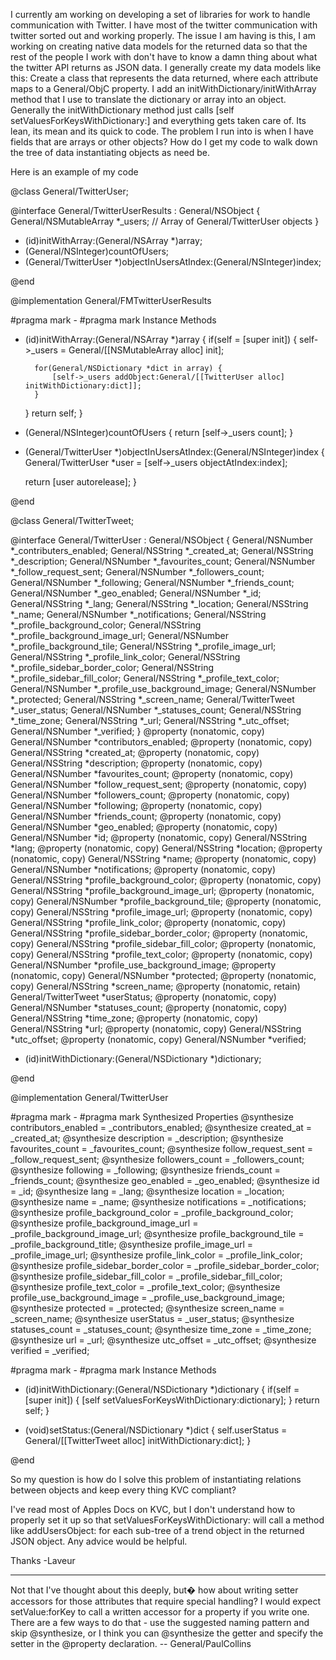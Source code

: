 I currently am working on developing a set of libraries for work to handle communication with Twitter. I have most of the twitter communication with twitter sorted out and working properly. The issue I am having is this, I am working on creating native data models for the returned data so that the rest of the people I work with don't have to know a damn thing about what the twitter API returns as JSON data. I generally create my data models like this: Create a class that represents the data returned, where each attribute maps to a General/ObjC property. I add an initWithDictionary/initWithArray method that I use to translate the dictionary or array into an object. Generally the initWithDictionary method just calls [self setValuesForKeysWithDictionary:] and everything gets taken care of. Its lean, its mean and its quick to code. The problem I run into is when I have fields that are arrays or other objects? How do I get my code to walk down the tree of data instantiating objects as need be.


Here is an example of my code

    
@class General/TwitterUser;

@interface General/TwitterUserResults : General/NSObject {
	General/NSMutableArray *_users; // Array of General/TwitterUser objects
}

- (id)initWithArray:(General/NSArray *)array;
- (General/NSInteger)countOfUsers;
- (General/TwitterUser *)objectInUsersAtIndex:(General/NSInteger)index;

@end


    
@implementation General/FMTwitterUserResults

#pragma mark -
#pragma mark Instance Methods
- (id)initWithArray:(General/NSArray *)array {
	if(self = [super init]) {
		self->_users = General/[[NSMutableArray alloc] init];
		
		for(General/NSDictionary *dict in array) {
			[self->_users addObject:General/[[TwitterUser alloc] initWithDictionary:dict]];
		}
	}
	return self;
}

- (General/NSInteger)countOfUsers {
	return [self->_users count];
}

- (General/TwitterUser *)objectInUsersAtIndex:(General/NSInteger)index {
	General/TwitterUser *user = [self->_users objectAtIndex:index];
	
	return [user autorelease];
}

@end


    
@class General/TwitterTweet;

@interface General/TwitterUser : General/NSObject {
	General/NSNumber *_contributers_enabled;
	General/NSString *_created_at;
	General/NSString *_description;
	General/NSNumber *_favourites_count;
	General/NSNumber *_follow_request_sent;
	General/NSNumber *_followers_count;
	General/NSNumber *_following;
	General/NSNumber *_friends_count;
	General/NSNumber *_geo_enabled;
	General/NSNumber *_id;
	General/NSString *_lang;
	General/NSString *_location;
	General/NSString *_name;
	General/NSNumber *_notifications;
	General/NSString *_profile_background_color;
	General/NSString *_profile_background_image_url;
	General/NSNumber *_profile_background_tile;
	General/NSString *_profile_image_url;
	General/NSString *_profile_link_color;
	General/NSString *_profile_sidebar_border_color;
	General/NSString *_profile_sidebar_fill_color;
	General/NSString *_profile_text_color;
	General/NSNumber *_profile_use_background_image;
	General/NSNumber *_protected;
	General/NSString *_screen_name;
	General/TwitterTweet *_user_status;
	General/NSNumber *_statuses_count;
	General/NSString *_time_zone;
	General/NSString *_url;
	General/NSString *_utc_offset;
	General/NSNumber *_verified;
}
@property (nonatomic, copy) General/NSNumber *contributors_enabled;
@property (nonatomic, copy) General/NSString *created_at;
@property (nonatomic, copy) General/NSString *description;
@property (nonatomic, copy) General/NSNumber *favourites_count;
@property (nonatomic, copy) General/NSNumber *follow_request_sent;
@property (nonatomic, copy) General/NSNumber *followers_count;
@property (nonatomic, copy) General/NSNumber *following;
@property (nonatomic, copy) General/NSNumber *friends_count;
@property (nonatomic, copy) General/NSNumber *geo_enabled;
@property (nonatomic, copy) General/NSNumber *id;
@property (nonatomic, copy) General/NSString *lang;
@property (nonatomic, copy) General/NSString *location;
@property (nonatomic, copy) General/NSString *name;
@property (nonatomic, copy) General/NSNumber *notifications;
@property (nonatomic, copy) General/NSString *profile_background_color;
@property (nonatomic, copy) General/NSString *profile_background_image_url;
@property (nonatomic, copy) General/NSNumber *profile_background_tile;
@property (nonatomic, copy) General/NSString *profile_image_url;
@property (nonatomic, copy) General/NSString *profile_link_color;
@property (nonatomic, copy) General/NSString *profile_sidebar_border_color;
@property (nonatomic, copy) General/NSString *profile_sidebar_fill_color;
@property (nonatomic, copy) General/NSString *profile_text_color;
@property (nonatomic, copy) General/NSNumber *profile_use_background_image;
@property (nonatomic, copy) General/NSNumber *protected;
@property (nonatomic, copy) General/NSString *screen_name;
@property (nonatomic, retain) General/TwitterTweet *userStatus;
@property (nonatomic, copy) General/NSNumber *statuses_count;
@property (nonatomic, copy) General/NSString *time_zone;
@property (nonatomic, copy) General/NSString *url;
@property (nonatomic, copy) General/NSString *utc_offset;
@property (nonatomic, copy) General/NSNumber *verified;

- (id)initWithDictionary:(General/NSDictionary *)dictionary;

@end


    
@implementation General/TwitterUser

#pragma mark -
#pragma mark Synthesized Properties
@synthesize contributors_enabled = _contributors_enabled;
@synthesize created_at = _created_at;
@synthesize description = _description;
@synthesize favourites_count = _favourites_count;
@synthesize follow_request_sent = _follow_request_sent;
@synthesize followers_count = _followers_count;
@synthesize following = _following;
@synthesize friends_count = _friends_count;
@synthesize geo_enabled = _geo_enabled;
@synthesize id = _id;
@synthesize lang = _lang;
@synthesize location = _location;
@synthesize name = _name;
@synthesize notifications = _notifications;
@synthesize profile_background_color = _profile_background_color;
@synthesize profile_background_image_url = _profile_background_image_url;
@synthesize profile_background_tile = _profile_background_title;
@synthesize profile_image_url = _profile_image_url;
@synthesize profile_link_color = _profile_link_color;
@synthesize profile_sidebar_border_color = _profile_sidebar_border_color;
@synthesize profile_sidebar_fill_color = _profile_sidebar_fill_color;
@synthesize profile_text_color = _profile_text_color;
@synthesize profile_use_background_image = _profile_use_background_image;
@synthesize protected = _protected;
@synthesize screen_name = _screen_name;
@synthesize userStatus = _user_status;
@synthesize statuses_count = _statuses_count;
@synthesize time_zone = _time_zone;
@synthesize url = _url;
@synthesize utc_offset = _utc_offset;
@synthesize verified = _verified;

#pragma mark -
#pragma mark Instance Methods
- (id)initWithDictionary:(General/NSDictionary *)dictionary {
	if(self = [super init]) {
		[self setValuesForKeysWithDictionary:dictionary];
	}
	return self;
}

- (void)setStatus:(General/NSDictionary *)dict {
	self.userStatus = General/[[TwitterTweet alloc] initWithDictionary:dict];
}

@end


So my question is how do I solve this problem of instantiating relations between objects and keep every thing KVC compliant?

I've read most of Apples Docs on KVC, but I don't understand how to properly set it up so that setValuesForKeysWithDictionary: will call a method like addUsersObject: for each sub-tree of a trend object in the returned JSON object. Any advice would be helpful.

Thanks
-Laveur

----

Not that I've thought about this deeply, but� how about writing setter accessors for those attributes that require special handling? I would expect setValue:forKey to call a written accessor for a property if you write one. There are a few ways to do that - use the suggested naming pattern and skip @synthesize, or I think you can @synthesize the getter and specify the setter in the @property declaration.  -- General/PaulCollins